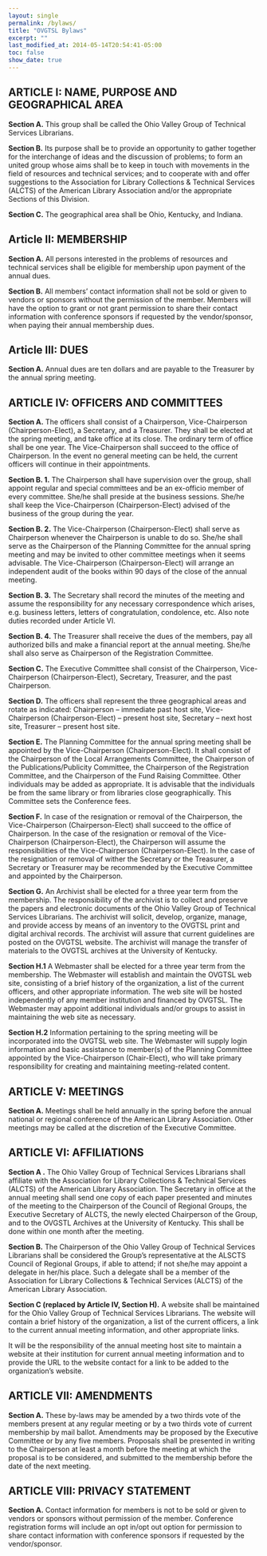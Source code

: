 ```yaml
---
layout: single
permalink: /bylaws/
title: "OVGTSL Bylaws"
excerpt: ""
last_modified_at: 2014-05-14T20:54:41-05:00
toc: false
show_date: true
---
```


## ARTICLE I: NAME, PURPOSE AND GEOGRAPHICAL AREA

**Section A.** This group shall be called the Ohio Valley Group of Technical Services Librarians.

**Section B.** Its purpose shall be to provide an opportunity to gather together for the interchange of ideas and the discussion of problems; to form an united group whose aims shall be to keep in touch with movements in the field of resources and technical services; and to cooperate with and offer suggestions to the Association for Library Collections & Technical Services (ALCTS) of the American Library Association and/or the appropriate Sections of this Division.

**Section C.** The geographical area shall be Ohio, Kentucky, and Indiana.

## Article II: MEMBERSHIP

**Section A.** All persons interested in the problems of resources and technical services shall be eligible for membership upon payment of the annual dues.

**Section B.** All members’ contact information shall not be sold or given to vendors or sponsors without the permission of the member. Members will have the option to grant or not grant permission to share their contact information with conference sponsors if requested by the vendor/sponsor, when paying their annual membership dues.

## Article III: DUES

**Section A.** Annual dues are ten dollars and are payable to the Treasurer by the annual spring meeting.

## ARTICLE IV: OFFICERS AND COMMITTEES

**Section A.** The officers shall consist of a Chairperson, Vice-Chairperson (Chairperson-Elect), a Secretary, and a Treasurer. They shall be elected at the spring meeting, and take office at its close. The ordinary term of office shall be one year. The Vice-Chairperson shall succeed to the office of Chairperson. In the event no general meeting can be held, the current officers will continue in their appointments.

**Section B. 1.** The Chairperson shall have supervision over the group, shall appoint regular and special committees and be an ex-officio member of every committee. She/he shall preside at the business sessions. She/he shall keep the Vice-Chairperson (Chairperson-Elect) advised of the business of the group during the year.

**Section B. 2.** The Vice-Chairperson (Chairperson-Elect) shall serve as Chairperson whenever the Chairperson is unable to do so. She/he shall serve as the Chairperson of the Planning Committee for the annual spring meeting and may be invited to other committee meetings when it seems advisable. The Vice-Chairperson (Chairperson-Elect) will arrange an independent audit of the books within 90 days of the close of the annual meeting.

**Section B. 3.** The Secretary shall record the minutes of the meeting and assume the responsibility for any necessary correspondence which arises, e.g. business letters, letters of congratulation, condolence, etc. Also note duties recorded under Article VI.

**Section B. 4.** The Treasurer shall receive the dues of the members, pay all authorized bills and make a financial report at the annual meeting. She/he shall also serve as Chairperson of the Registration Committee.

**Section C.** The Executive Committee shall consist of the Chairperson, Vice-Chairperson (Chairperson-Elect), Secretary, Treasurer, and the past Chairperson.

**Section D.** The officers shall represent the three geographical areas and rotate as indicated: Chairperson – immediate past host site, Vice-Chairperson (Chairperson-Elect) – present host site, Secretary – next host site, Treasurer – present host site.

**Section E.** The Planning Committee for the annual spring meeting shall be appointed by the Vice-Chairperson (Chairperson-Elect). It shall consist of the Chairperson of the Local Arrangements Committee, the Chairperson of the Publications/Publicity Committee, the Chairperson of the Registration Committee, and the Chairperson of the Fund Raising Committee. Other individuals may be added as appropriate. It is advisable that the individuals be from the same library or from libraries close geographically. This Committee sets the Conference fees.

**Section F.** In case of the resignation or removal of the Chairperson, the Vice-Chairperson (Chairperson-Elect) shall succeed to the office of Chairperson. In the case of the resignation or removal of the Vice-Chairperson (Chairperson-Elect), the Chairperson will assume the responsibilities of the Vice-Chairperson (Chairperson-Elect). In the case of the resignation or removal of wither the Secretary or the Treasurer, a Secretary or Treasurer may be recommended by the Executive Committee and appointed by the Chairperson.

**Section G.** An Archivist shall be elected for a three year term from the membership. The responsibility of the archivist is to collect and preserve the papers and electronic documents of the Ohio Valley Group of Technical Services Librarians. The archivist will solicit, develop, organize, manage, and provide access by means of an inventory to the OVGTSL print and digital archival records. The archivist will assure that current guidelines are posted on the OVGTSL website. The archivist will manage the transfer of materials to the OVGTSL archives at the University of Kentucky.

**Section H.1** A Webmaster shall be elected for a three year term from the membership. The Webmaster will establish and maintain the OVGTSL web site, consisting of a brief history of the organization, a list of the current officers, and other appropriate information. The web site will be hosted independently of any member institution and financed by OVGTSL. The Webmaster may appoint additional individuals and/or groups to assist in maintaining the web site as necessary.

**Section H.2** Information pertaining to the spring meeting will be incorporated into the OVGTSL web site. The Webmaster will supply login information and basic assistance to member(s) of the Planning Committee appointed by the Vice-Chairperson (Chair-Elect), who will take primary responsibility for creating and maintaining meeting-related content.

## ARTICLE V: MEETINGS

**Section A.** Meetings shall be held annually in the spring before the annual national or regional conference of the American Library Association. Other meetings may be called at the discretion of the Executive Committee.

## ARTICLE VI: AFFILIATIONS

**Section A .** The Ohio Valley Group of Technical Services Librarians shall affiliate with the Association for Library Collections & Technical Services (ALCTS) of the American Library Association. The Secretary in office at the annual meeting shall send one copy of each paper presented and minutes of the meeting to the Chairperson of the Council of Regional Groups, the Executive Secretary of ALCTS, the newly elected Chairperson of the Group, and to the OVGSTL Archives at the University of Kentucky. This shall be done within one month after the meeting.

**Section B.** The Chairperson of the Ohio Valley Group of Technical Services Librarians shall be considered the Group’s representative at the ALSCTS Council of Regional Groups, if able to attend; if not she/he may appoint a delegate in her/his place. Such a delegate shall be a member of the Association for Library Collections & Technical Services (ALCTS) of the American Library Association.

**Section C (replaced by Article IV, Section H).** A website shall be maintained for the Ohio Valley Group of Technical Services Librarians. The website will contain a brief history of the organization, a list of the current officers, a link to the current annual meeting information, and other appropriate links.

It will be the responsibility of the annual meeting host site to maintain a website at their institution for current annual meeting information and to provide the URL to the website contact for a link to be added to the organization’s website.

## ARTICLE VII: AMENDMENTS

**Section A.** These by-laws may be amended by a two thirds vote of the members present at any regular meeting or by a two thirds vote of current membership by mail ballot. Amendments may be proposed by the Executive Committee or by any five members. Proposals shall be presented in writing to the Chairperson at least a month before the meeting at which the proposal is to be considered, and submitted to the membership before the date of the next meeting.

## ARTICLE VIII: PRIVACY STATEMENT

**Section A.** Contact information for members is not to be sold or given to vendors or sponsors without permission of the member. Conference registration forms will include an opt in/opt out option for permission to share contact information with conference sponsors if requested by the vendor/sponsor.
